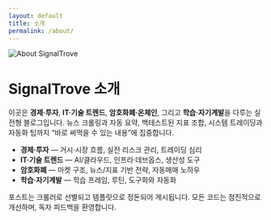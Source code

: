 ```yaml
---
layout: default
title: 소개
permalink: /about/
---
```


<div class="about-hero">
  <!-- 이미지: 왼쪽 -->
  <div class="about-image">
    <img src="{{ '/assets/img/about/cover.jpg' | relative_url }}" alt="About SignalTrove" loading="lazy">
  </div>

  <!-- 문구: 오른쪽 -->
  <div class="about-copy">
    <h1>SignalTrove 소개</h1>
    <p class="lead">
      이곳은 <strong>경제·투자</strong>, <strong>IT·기술 트렌드</strong>, <strong>암호화폐·온체인</strong>,
      그리고 <strong>학습·자기계발</strong>을 다루는 실전형 블로그입니다.
      뉴스 크롤링과 자동 요약, 백테스트된 지표 조합, 시스템 트레이딩과 자동화 팁까지
      “바로 써먹을 수 있는 내용”에 집중합니다.
    </p>
    <ul class="bullets">
      <li><strong>경제·투자</strong> — 거시·시장 흐름, 실전 리스크 관리, 트레이딩 심리</li>
      <li><strong>IT·기술 트렌드</strong> — AI/클라우드, 인프라·데브옵스, 생산성 도구</li>
      <li><strong>암호화폐</strong> — 마켓 구조, 뉴스/지표 기반 전략, 자동매매 노하우</li>
      <li><strong>학습·자기계발</strong> — 학습 프레임, 루틴, 도구화와 자동화</li>
    </ul>
    <p class="sub">
      포스트는 크롤러로 선별되고 템플릿으로 정돈되어 게시됩니다.
      모든 코드는 점진적으로 개선하며, 독자 피드백을 환영합니다.
    </p>
  </div>
</div>
